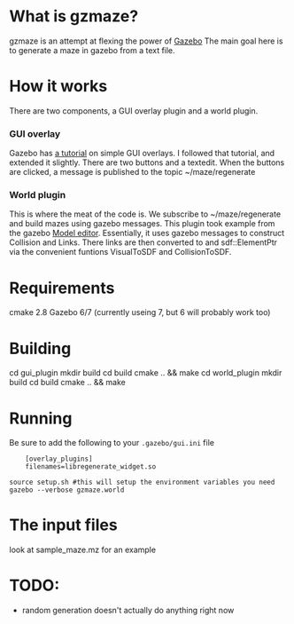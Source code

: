 # What is gzmaze?
gzmaze is an attempt at flexing the power of [Gazebo](https://gazebosim.org)
The main goal here is to generate a maze in gazebo from a text file.

# How it works
There are two components, a GUI overlay plugin and a world plugin.

### GUI overlay
Gazebo has [a tutorial](http://gazebosim.org/tutorials?tut=gui_overlay&cat=user_input) on simple GUI overlays. I followed that tutorial, and extended it slightly.
There are two buttons and a textedit. When the buttons are clicked, a message is published to the topic ~/maze/regenerate

### World plugin
This is where the meat of the code is. We subscribe to ~/maze/regenerate and build mazes using gazebo messages. This plugin took example from the gazebo [Model editor](https://bitbucket.org/osrf/gazebo/src/default/gazebo/gui/model/). Essentially, it uses gazebo messages to construct Collision and Links. There links are then converted to and sdf::ElementPtr via the convenient funtions VisualToSDF and CollisionToSDF.

# Requirements
cmake 2.8
Gazebo 6/7 (currently useing 7, but 6 will probably work too)

# Building
cd gui_plugin
mkdir build
cd build
cmake .. && make
cd world_plugin
mkdir build
cd build
cmake .. && make

# Running
Be sure to add the following to your `.gazebo/gui.ini` file

```
    [overlay_plugins]
    filenames=libregenerate_widget.so
```

    source setup.sh #this will setup the environment variables you need
    gazebo --verbose gzmaze.world

# The input files
look at sample_maze.mz for an example

# TODO:
 - random generation doesn't actually do anything right now
